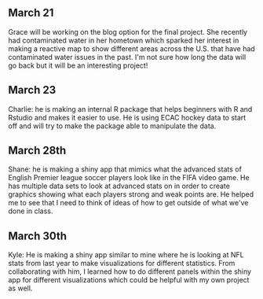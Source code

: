 ## March 21

Grace will be working on the blog option for the final project. She recently had contaminated water in her hometown which sparked her interest in making a reactive map to show different areas across the U.S. that have had contaminated water issues in the past. I'm not sure how long the data will go back but it will be an interesting project!

## March 23 

Charlie: he is making an internal R package that helps beginners with R and Rstudio and makes it easier to use. He is using ECAC hockey data to start off and will try to make the package able to manipulate the data. 

## March 28th

Shane: he is making a shiny app that mimics what the advanced stats of English Premier league soccer players look like in the FIFA video game. He has multiple data sets to look at advanced stats on in order to create graphics showing what each players strong and weak points are. He helped me to see that I need to think of ideas of how to get outside of what we've done in class. 

## March 30th 

Kyle: He is making a shiny app similar to mine where he is looking at NFL stats from last year to make visualizations for different statistics. From collaborating with him, I learned how to do different panels within the shiny app for different visualizations which could be helpful with my own project as well. 


